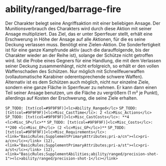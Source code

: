 # ability/ranged/barrage-fire

Der Charakter belegt seine Angriffsaktion mit einer beliebigen Ansage. Der Munitionsverbrauch des Charakters wird durch diese Aktion mit seiner Ansage multipliziert. Das Ziel, das er unter Sperrfeuer stellt, erhält eine Erschwerung in Höhe der Ansage auf alle Aktionen, für die es seine Deckung verlassen muss. Benötigt eine Zielen-Aktion. Die Sonderfertigkeit ist für eine ganze Kampfrunde aktiv (auch die darauffolgende, bis der Charakter wieder an der Reihe ist), solange der Schütze nicht getroffen wird. Ist die Probe eines Gegners für eine Handlung, die mit dem Verlassen seiner Deckung zusammenhängt, nicht erfolgreich, so erhält er den vollen Waffenschaden des Schützen. Nur möglich mit Schnellfeuerwaffen (vollautomatische Karabiner oderentsprechende schwere Waffen). Alternativ ist es dem Schützen auch möglich, nicht nur einzelne Ziele, sondern eine ganze Fläche in Sperrfeuer zu nehmen. Er kann dann einen Teil seiner Ansage benutzen, um die Fläche zu vergrößern (1 m² je Punkt), allerdings auf Kosten der Erschwerung, die seine Ziele erhalten.

`SP_TODO: [txt(col=#9F9F9F)]<lc>Ability_Ranged</lc>`
`SP_TODO: [txt(col=#9F9F9F)]<lc>Misc_CastTime</lc>: 2 <lc>Misc_Actions</lc>`
`SP_TODO: [txt(col=#9F9F9F)]<lc>Misc_CastCosts</lc>: **4 <lc>Misc_SP</lc>**`
`SP_TODO: [txt(col=#9F9F9F)]<lc>Misc_Costs</lc>: **200 <lc>Misc_EP</lc> (2 <lc>Misc_GP</lc>)**`
`SP_TODO: [txt(col=#9F9F9F)]<lc>Misc_Requirements</lc>: <link="BasicRules;SupplementPrimaryAttributes;pri-a/cn"><lc>pri-a/cn</lc></link> (12), <link="BasicRules;SupplementPrimaryAttributes;pri-a/st"><lc>pri-a/st</lc></link> (12), <link="BasicRules;SupplementAbilities;ability/ranged/precision-shot-1"><lc>ability/ranged/precision-shot-1</lc></link>`
